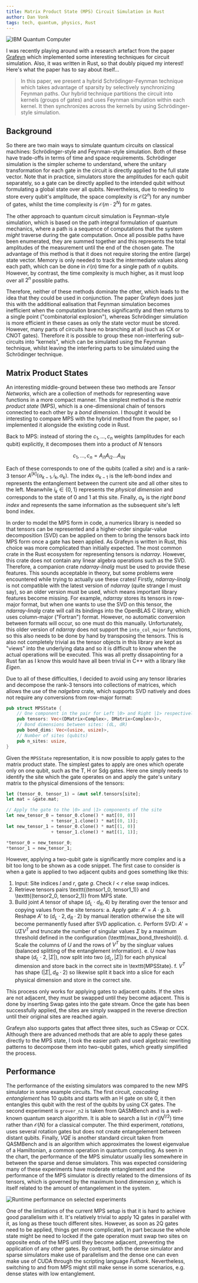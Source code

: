 ```yaml
---
title: Matrix Product State (MPS) Circuit Simulation in Rust
author: Dan Vonk
tags: tech, quantum, physics, Rust
---
```


![IBM Quantum Computer](/images/ibm_quantum_comp.jpg "Bells and whistles: unless you have one of
these in your cupboard, you might have to settle for classical simulation.")

I was recently playing around with a research artefact from the paper
[Grafeyn](https://cs.nyu.edu/~shw8119/24/qce24-grafeyn.pdf) which implemented some
interesting techniques for circuit simulation. Also, it was written in Rust, so
that doubly piqued my interest! Here's what the paper has to say about itself...

<!--more-->

<blockquote>
<p>
In this paper, we present a hybrid Schrödinger-Feynman
technique which takes advantage of sparsity by selectively
synchronizing Feynman paths. Our hybrid technique partitions the
circuit into kernels (groups of gates) and uses Feynman simulation
within each kernel. It then synchronizes across the kernels by
using Schrödinger-style simulation.
</p>
</blockquote>

Background
----------

So there are two main ways to simulate quantum circuits on classical machines:
Schrödinger-style and Feynman-style simulation. Both of these have trade-offs in
terms of time and space requirements. Schrödinger simulation is the simpler
scheme to understand, where the unitary transformation for each gate in the
circuit is directly applied to the full state vector. Note that in practice,
simulators store the amplitudes for each qubit separately, so a gate can be
directly applied to the intended qubit without formulating a global state over
all qubits. Nevertheless, due to needing to store every qubit's amplitude, the
space complexity is $\mathcal{O}(2^{n})$  for any number of gates, whilst the
time complexity is $\mathcal{O}(m \cdot 2^{N})$ for $m$ gates.

The other approach to quantum circuit simulation is Feynman-style simulation,
which is based on the path integral formulation of quantum mechanics, where a
path is a sequence of computations that the system _might_ traverse during the
gate computation. Once all possible paths have been enumerated, they are summed
together and this represents the total amplitudes of the measurement until the
end of the chosen gate. The advantage of this method is that it does not require
storing the entire (large) state vector. Memory is only needed to track the
intermediate values along each path, which can be done in
$\mathcal{O}(n)$ time for a single path of $n$ qubits. However, by contrast, the time
complexity is much higher, as it must loop over all $2^{n}$ possible paths.

Therefore, neither of these methods dominate the other, which leads to the idea
that they could be used in conjunction. The paper Grafeyn does just this with
the additional ealisation that Feynman simulation becomes inefficient
when the computation branches significantly and then returns to a single point
("combinatorial explosion"), whereas Schrödinger simulation is more efficient in
these cases as only the state vector must be stored. However, many parts of
circuits have no branching at all (such as CX or CNOT gates). Therefore it is
possible to group these non-interfering sub-circuits into "kernels", which can
be simulated using the Feynman technique, whilst leaving the interfering parts
to be simulated using the Schrödinger technique.


Matrix Product States
---------------------

An interesting middle-ground between these two methods are _Tensor
Networks_, which are a collection of methods for representing wave functions in
a more compact manner. The simplest method is the _matrix product state_
(MPS), which is a one-dimensional chain of tensors connected to each other by a
_bond dimension_. I thought it would be interesting to compare MPS with the
hybrid method from the paper, so I implemented it alongside the existing code in Rust.

Back to MPS: instead of storing the $c_{1}, \dots ,c_{n}$ weights (amplitudes
for each qubit) explicitly, it decomposes them into a product of $N$
tensors

$$ c_{1}, \dots, c_{n} = A_{i 1} A_{i 2} \dots A_{i N} $$

Each of these corresponds to one of the qubits (called a _site_) and is a rank-3 tensor
$A^{[k]}(\alpha_{k-1},i_{k},\alpha_{k})$. The index $\alpha_{k-1}$ is the
left-bond index and represents the entanglement between the current site and
all other sites to the left. Meanwhile $i_{k} \in \{0,1\}$ represents the _physical
dimension_ and corresponds to the state of 0 and 1 at this
site. Finally, $\alpha_{k}$ is the _right bond index_ and represents the same
information as the subsequent site's left bond index.

In order to model the MPS form in code, a numerics library is needed so that
tensors can be represented and a higher-order singular-value decomposition (SVD) can be applied on them to
bring the tensors back into MPS form once a gate has been applied. As Grafeyn is
written in Rust, this choice was more complicated than initially expected. The
most common crate in the Rust ecosystem for representing tensors is
_ndarray_. However, this crate does not contain any linear algebra
operations such as the SVD. Therefore, a companion crate _ndarray-linalg_
must be used to provide these features. This sounds acceptable in theory, but
some problems were encountered while trying to actually use these crates!
Firstly, _ndarray-linalg_ is not compatible with the latest version of
_ndarray_ (quite strange I must say), so an older version must be used, which means important
library features become missing. For example, _ndarray_ stores its
tensors in row-major format, but when one wants to use the SVD on this tensor,
the _ndarray-linalg_ crate will call its bindings into the
OpenBLAS C library, which uses column-major ("Fortran") format.
However, no automatic conversion between formats will occur, so one must do this
manually. Unfortunately, this older version of _ndarray_ does not support
the `into_col_major` functions, so this also needs to be done by hand
by transposing the tensors. This is also not completely trivial as the tensor
objects in this library are kept as "views" into the underlying data and so it
is difficult to know when the actual operations will be executed. This was all
pretty dissapointing for a Rust fan as I know this would have all been trivial
in C++ with a library like _Eigen_.

Due to all of these difficulties, I decided to avoid using any tensor
libraries and decompose the rank-3 tensors into collections of matrices, which
allows the use of the _nalgebra_ crate, which supports SVD natively and
does not require any conversions from row-major format:

```rust
pub struct MPSState {
    // One component in the pair for Left |0> and Right |1> respectively.
    pub tensors: Vec<(DMatrix<Complex>, DMatrix<Complex>)>,
    // Bond dimensions between sites: (dL, dR)
    pub bond_dims: Vec<(usize, usize)>,
    // Number of sites (qubits)
    pub n_sites: usize,
}
```
Given the `MPSState` representation, it is now possible to apply gates to
the matrix product state. The simplest gates to apply are ones which operate
only on one qubit, such as the T, H or Sdg gates.
Here one simply needs to identify the site which the gate operates on and apply
the gate's unitary matrix to the physical dimensions of the tensors:

```rust
let (tensor_0, tensor_1) = &mut self.tensors[site];
let mat = &gate.mat;

// Apply the gate to the |0> and |1> components of the site
let new_tensor_0 = tensor_0.clone() * mat[(0, 0)]
                 + tensor_1.clone() * mat[(0, 1)];
let new_tensor_1 = tensor_0.clone() * mat[(1, 0)]
                 + tensor_1.clone() * mat[(1, 1)];

*tensor_0 = new_tensor_0;
*tensor_1 = new_tensor_1;
```

However, applying a two-qubit gate is significantly more complex and is a bit too long
to be shown as a code snippet. The first case to consider is when a gate is
applied to two adjacent qubits and goes something like this:

1. Input: Site indices $l$ and $r$, gate $g$. Check $l < r$ else swap indices.
3. Retrieve tensors pairs \texttt{(tensor1\_0, tensor1\_1)} and \texttt{(tensor2\_0, tensor2\_1)} from MPS state.
4. Build joint $A$ tensor of shape $(d_{L} \cdot d_{R}, 4)$ by iterating over the tensor and copying values from the site tensors:
    a. Apply gate: $A' = A \cdot g$.
    b. Reshape $A'$ to $(d_{L} \cdot 2, d_{R} \cdot 2)$ by manual iteration otherwise the site
        will become permanently fused after SVD application.
    c. Perform SVD: $A' = U \Sigma V^{T}$ and truncate the number of singular
        values $\Sigma$ by a maximum threshold defined in the configuration (\texttt{max\_bond\_threshold}).
    d. Scale the columns of $U$ and the rows of $V^{T}$ by the singluar
        values (balanced splitting of the entanglement information).
    e. $U$ now has shape $(d_{L} \cdot 2, |\Sigma|)$, now split into two
        $(d_{L}, |\Sigma|)$ for each physical dimension and store back in the
        correct site in \texttt{MPSState}.
    f. $V^{T}$ has shape $(|\Sigma|, d_{R} \cdot 2)$ so likewise split it
        back into a slice for each physical dimension and store in the correct site.


This process only works for applying gates to adjacent qubits. If the sites are
not adjacent, they must be swapped until they become adjacent. This is done by
inserting Swap gates into the gate stream. Once the gate has been
successfully applied, the sites are simply swapped in the reverse direction until
their original sites are reached again.

Grafeyn also supports gates that affect three sites, such as CSwap or CCX.
Although there are advanced methods that are able to apply these gates directly
to the MPS state, I took the easier path and used algebraic rewriting patterns
to decompose them into two-qubit gates, which greatly simplified the process.

Performance
-----------

The performance of the existing simulators was compared to the new MPS simulator
in some example circuits. The first circuit, _cascading entanglement_ has 10
qubits and starts with an H gate on site 0, it then entangles this qubit with
the rest of the qubits by using CX gates. The second experiment is
`grover_n2` is taken from QASMBench and is a well-known quantum search
algorithm. It is able to search a list in $\mathcal{O} (N^{1/2})$ time rather
than $\mathcal{O}(N)$ for a classical computer. The third experiment,
_rotations_, uses several rotation gates but does not create
entangelement between distant qubits. Finally, _VQE_ is another standard
circuit taken from QASMBench and is an algorithm which approximates the lowest
eigenvalue of a Hamiltonian, a common operation in quantum computing. As seen in
the chart, the performance of the MPS simulator
usually lies somewhere in between the sparse and dense simulators. This was 
expected considering many of these experiments have moderate
entanglement and the performance of the MPS simulator is directly related to the
dimensions of its tensors, which is governed by the maximum bond dimension
$\chi$, which is itself related to the amount of entangelement in the system.


![Runtime performance on selected
experiments](/images/mps_runtime_performance.svg "MPS simulation compared with
the existing Grafeyn simulators.")

One of the limitations of the current MPS setup is that it is hard to achieve
good parallelism with it. It's relatively trivial to apply 1Q gates in parallel
with it, as long as these touch different sites. However, as soon as 2Q gates
need to be applied, things get more complicated, in part because the whole state
might be need to locked if the gate operation must swap two sites on opposite ends of the MPS
until they become adjacent, preventing the application of any other gates. By
contrast, both the dense simulator and sparse simulators make use of parallelism
and the dense one can even make use of CUDA through the scripting language
_Futhark_. Nevertheless, switching to and from MPS might still make sense in
some scenarios, e.g. dense states with low entanglement.

